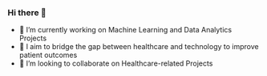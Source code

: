 ### Hi there 👋
- 🔭 I’m currently working on Machine Learning and Data Analytics Projects
- 🌱 I aim to bridge the gap between healthcare and technology to improve patient outcomes
- 👯 I’m looking to collaborate on Healthcare-related Projects

<!--
**BusayoDisu/BusayoDisu** is a ✨ _special_ ✨ repository because its `README.md` (this file) appears on your GitHub profile.

Here are some ideas to get you started:


-->
